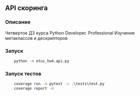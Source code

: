 ## API скоринга
### Описание
Четвертое ДЗ курса Python Developer. Professional
Изучение метаклассов и дескрипторов
### Запуск

```cmd
    python -m otus_hw4.api.py
```

### Запуск тестов

```cmd
    coverage run -m pytest -v .\tests\test.py
	coverage report -m
```